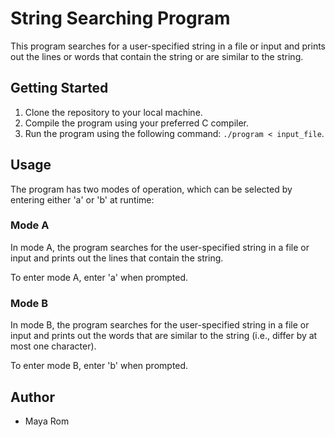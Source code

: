 # String Searching Program

This program searches for a user-specified string in a file or input and prints out the lines or words that contain the string or are similar to the string.

## Getting Started

1. Clone the repository to your local machine.
2. Compile the program using your preferred C compiler.
3. Run the program using the following command: `./program < input_file`.

## Usage

The program has two modes of operation, which can be selected by entering either 'a' or 'b' at runtime:

### Mode A

In mode A, the program searches for the user-specified string in a file or input and prints out the lines that contain the string.

To enter mode A, enter 'a' when prompted.

### Mode B

In mode B, the program searches for the user-specified string in a file or input and prints out the words that are similar to the string (i.e., differ by at most one character).

To enter mode B, enter 'b' when prompted.

## Author

- Maya Rom


